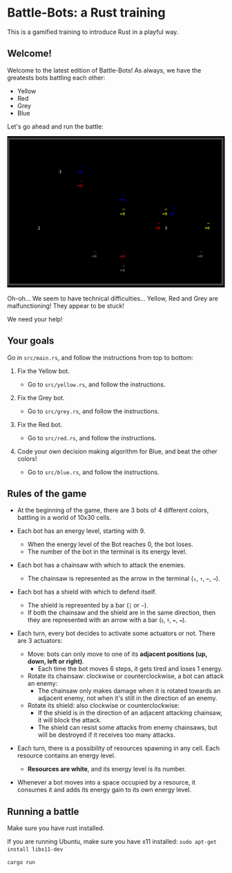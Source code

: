 # Battle-Bots: a Rust training

This is a gamified training to introduce Rust in a playful way.


## Welcome!

Welcome to the latest edition of Battle-Bots! As always, we have the greatests bots battling each other:

- Yellow
- Red
- Grey
- Blue

Let's go ahead and run the battle:

![Alt Text](battle.gif)

Oh-oh... We seem to have technical difficulties... Yellow, Red and Grey are malfunctioning! They appear to be stuck!

We need your help!

## Your goals

Go in `src/main.rs`, and follow the instructions from top to bottom:

1. Fix the Yellow bot.
   - Go to `src/yellow.rs`, and follow the instructions.
2. Fix the Grey bot.
   - Go to `src/grey.rs`, and follow the instructions.
3. Fix the Red bot.

   - Go to `src/red.rs`, and follow the instructions.

4. Code your own decision making algorithm for Blue, and beat the other colors!
   - Go to `src/blue.rs`, and follow the instructions.

## Rules of the game

- At the beginning of the game, there are 3 bots of 4 different colors, battling in a world of 10x30 cells.
- Each bot has an energy level, starting with 9.
  - When the energy level of the Bot reaches 0, the bot loses.
  - The number of the bot in the terminal is its energy level.
- Each bot has a chainsaw with which to attack the enemies.
  - The chainsaw is represented as the arrow in the terminal (`↓`, `↑`, `←`, `→`).
- Each bot has a shield with which to defend itself.

  - The shield is represented by a bar (`|` or `—`).
  - If both the chainsaw and the shield are in the same direction, then they are represented with an arrow with a bar (`⤈`, `⤉`, `⇷`, `⇸`).

- Each turn, every bot decides to activate some actuators or not. There are 3 actuators:

  - Move: bots can only move to one of its **adjacent positions (up, down, left or right)**.
    - Each time the bot moves 6 steps, it gets tired and loses 1 energy.
  - Rotate its chainsaw: clockwise or counterclockwise, a bot can attack an enemy:
    - The chainsaw only makes damage when it is rotated towards an adjacent enemy, not when it's still in the direction of an enemy.
  - Rotate its shield: also clockwise or counterclockwise:
    - If the shield is in the direction of an adjacent attacking chainsaw, it will block the attack.
    - The shield can resist some attacks from enemy chainsaws, but will be destroyed if it receives too many attacks.

- Each turn, there is a possibility of resources spawning in any cell. Each resource contains an energy level.
  - **Resources are white**, and its energy level is its number.
- Whenever a bot moves into a space occupied by a resource, it consumes it and adds its energy gain to its own energy level.

## Running a battle

Make sure you have rust installed.

If you are running Ubuntu, make sure you have x11 installed: `sudo apt-get install libx11-dev`

```bash
cargo run
```
